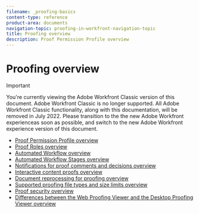 ```yaml
---
filename: _proofing-basics
content-type: reference
product-area: documents
navigation-topic: proofing-in-workfront-navigation-topic
title: Proofing overview
description: Proof Permission Profile overview
---
```


# Proofing overview

>[!IMPORTANT]
>
>You're currently viewing the Adobe Workfront Classic version of this document. Adobe Workfront Classic is no longer supported. All Adobe Workfront Classic functionality, along with this documentation, will be removed in July 2022. Please transition to the the new Adobe Workfront experienceas soon as possible, and switch to the new Adobe Workfront experience version of this document.

* [Proof Permission Profile overview](../../../review-and-approve-work/proofing/proofing-overview/permission-profiles.md) 
* [Proof Roles overview](../../../review-and-approve-work/proofing/proofing-overview/proof-roles.md) 
* [Automated Workflow overview](../../../review-and-approve-work/proofing/proofing-overview/automated-workflow.md) 
* [Automated Workflow Stages overview](../../../review-and-approve-work/proofing/proofing-overview/stages.md) 
* [Notifications for proof comments and decisions overview](../../../review-and-approve-work/proofing/proofing-overview/notifications-proof-comments-decisions.md) 
* [Interactive content proofs overview](../../../review-and-approve-work/proofing/proofing-overview/interactive-content-proofs.md) 
* [Document reprocessing for proofing overview](../../../review-and-approve-work/proofing/proofing-overview/document-reprocessing-for-proofing.md) 
* [Supported proofing file types and size limits overview](../../../review-and-approve-work/proofing/proofing-overview/supported-proofing-file-types.md) 
* [Proof security overview](../../../review-and-approve-work/proofing/proofing-overview/proof-security-overview.md) 
* [Differences between the Web Proofing Viewer and the Desktop Proofing Viewer overview](../../../review-and-approve-work/proofing/proofing-overview/understand-differences-between-web-viewer.md)


